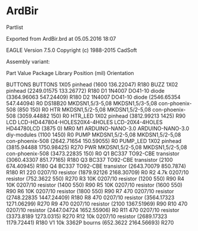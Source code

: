 # ArdBir

Partlist

Exported from ArdBir.brd at 05.05.2016 18:07

EAGLE Version 7.5.0 Copyright (c) 1988-2015 CadSoft

Assembly variant: 

Part     Value                         Package          Library         Position (mil)        Orientation

BUTTONS  BUTTONS                       1X05             pinhead         (1600 136.22047)      R180
BUZZ                                   1X02             pinhead         (2249.01575 133.26772) R180
D1       1N4007                        DO41-10          diode           (3364.96063 547.24409) R180
D2       1N4007                        DO41-10          diode           (2546.65354 547.44094) R0
DS18B20  MKDSN1,5/3-5,08               MKDSN1,5/3-5,08  con-phoenix-508 (850 150)             R0
HTR      MKDSN1,5/2-5,08               MKDSN1,5/2-5,08  con-phoenix-508 (3059.44882 150)      R0
HTR_LED                                1X02             pinhead         (3812.99213 1425)     R90
LCD      LCD-HD447804-HOLES20X4-4HOLES LCD-20X4-4HOLES  HD44780LCD      (3875 0)              MR0
M1       ARDUINO-NANO-3.0              ARDUINO-NANO-3.0 diy-modules     (1100 1450)           R0
PUMP     MKDSN1,5/2-5,08               MKDSN1,5/2-5,08  con-phoenix-508 (2642.71654 150.59055) R0
PUMP_LED                               1X02             pinhead         (3815.94488 1750.98425) R270
PWR      MKDSN1,5/2-5,08               MKDSN1,5/2-5,08  con-phoenix-508 (3473.22835 150)      R0
Q1       BC337                         TO92-CBE         transistor      (3060.43307 851.77165) R180
Q3       BC337                         TO92-CBE         transistor      (2100 674.40945)      R180
Q4       BC337                         TO92-CBE         transistor      (2643.70079 850.7874) R180
R1       220                           0207/10          resistor        (1879.92126 2168.30709) R0
R2       4.7k                          0207/10          resistor        (752.3622 550)        R270
R3       10K                           0207/10          resistor        (1200 550)            R90
R4       10K                           0207/10          resistor        (1400 550)            R90
R5       10K                           0207/10          resistor        (1600 550)            R90
R6       10K                           0207/10          resistor        (1800 550)            R90
R7       470                           0207/10          resistor        (2748.22835 1447.24409) R180
R8       470                           0207/10          resistor        (3564.17323 1271.06299) R270
R9       470                           0207/10          resistor        (2100 1367.51969)     R90
R10      470                           0207/10          resistor        (2447.04724 1652.55906) R0
R11      470                           0207/10          resistor        (3373.8189 1273.0315) R270
R12      10k                           0207/10          resistor        (2689.17323 1179.72441) R180
V1       10k                           3362P            bourns          (652.3622 2164.56693) R270
